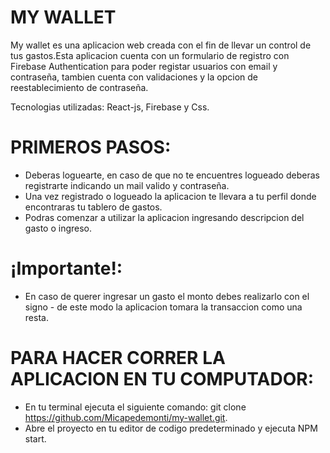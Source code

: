 
# MY WALLET

My wallet es una aplicacion web creada con el fin de llevar un control de tus gastos.Esta aplicacion cuenta con un formulario de registro con Firebase Authentication para poder registar usuarios con email y contraseña, tambien cuenta con validaciones y la opcion de reestablecimiento de contraseña.

Tecnologias utilizadas: React-js, Firebase y Css.

# PRIMEROS PASOS:

- Deberas loguearte, en caso de que no te encuentres logueado deberas registrarte indicando un mail valido y contraseña.
- Una vez registrado o logueado la aplicacion te llevara a tu perfil donde encontraras tu tablero de gastos.
- Podras comenzar a utilizar la aplicacion ingresando descripcion del gasto o ingreso.

# ¡Importante!:
- En caso de querer ingresar un gasto el monto debes realizarlo con el signo - de este modo la aplicacion tomara la transaccion como una resta.

# PARA HACER CORRER LA APLICACION EN TU COMPUTADOR:

- En tu terminal ejecuta el siguiente comando: git clone https://github.com/Micapedemonti/my-wallet.git.
- Abre el proyecto en tu editor de codigo predeterminado y ejecuta NPM start.

